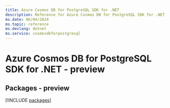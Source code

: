 ```yaml
---
title: Azure Cosmos DB for PostgreSQL SDK for .NET
description: Reference for Azure Cosmos DB for PostgreSQL SDK for .NET
ms.date: 06/04/2024
ms.topic: reference
ms.devlang: dotnet
ms.service: cosmosdbforpostgresql
---
```

# Azure Cosmos DB for PostgreSQL SDK for .NET - preview
## Packages - preview
[!INCLUDE [packages](cosmos-db-for-postgresql-index.md)]